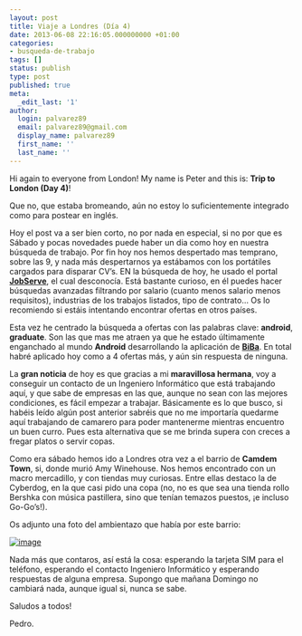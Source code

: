 ```yaml
---
layout: post
title: Viaje a Londres (Día 4)
date: 2013-06-08 22:16:05.000000000 +01:00
categories:
- busqueda-de-trabajo
tags: []
status: publish
type: post
published: true
meta:
  _edit_last: '1'
author:
  login: palvarez89
  email: palvarez89@gmail.com
  display_name: palvarez89
  first_name: ''
  last_name: ''
---
```

Hi again to everyone from London! My name is Peter and this is: **Trip to
London (Day 4)**!

Que no, que estaba bromeando, aún no estoy lo suficientemente integrado como
para postear en inglés.

Hoy el post va a ser bien corto, no por nada en especial, si no por que es
Sábado y pocas novedades puede haber un dia como hoy en nuestra búsqueda de
trabajo. Por fin hoy nos hemos despertado mas temprano, sobre las 9, y nada más
despertarnos ya estábamos con los portátiles cargados para disparar CV&#8217;s.
EN la búsqueda de hoy, he usado el portal **[JobServe][1]**, el cual
desconocía. Está bastante curioso, en él puedes hacer búsquedas avanzadas
filtrando por salario (cuanto menos salario menos requisitos), industrias de
los trabajos listados, tipo de contrato&#8230; Os lo recomiendo si estáis
intentando encontrar ofertas en otros países.

Esta vez he centrado la búsqueda a ofertas con las palabras clave: **android**,
**graduate**. Son las que mas me atraen ya que he estado últimamente enganchado
al mundo **Android** desarrollando la aplicación de **[BiBa][2]**. En total
habré aplicado hoy como a 4 ofertas más, y aún sin respuesta de ninguna.

<!--more-->

La **gran noticia** de hoy es que gracias a mi **maravillosa hermana**, voy a
conseguir un contacto de un Ingeniero Informático que está trabajando aquí, y
que sabe de empresas en las que, aunque no sean con las mejores condiciones, es
fácil empezar a trabajar. Básicamente es lo que busco, si habéis leído algún
post anterior sabréis que no me importaría quedarme aquí trabajando de camarero
para poder mantenerme mientras encuentro un buen curro. Pues esta alternativa
que se me brinda supera con creces a fregar platos o servir copas.

Como era sábado hemos ido a Londres otra vez a el barrio de **Camdem Town**,
si, donde murió Amy Winehouse. Nos hemos encontrado con un macro mercadillo, y
con tiendas muy curiosas. Entre ellas destaco la de Cyberdog, en la que casi
pido una copa (no, no es que sea una tienda rollo Bershka con música
pastillera, sino que tenían temazos puestos, ¡e incluso Go-Go&#8217;s!).

Os adjunto una foto del ambientazo que había por este barrio:

[<img title="DSC_0315.jpg" class="alignnone size-full" alt="image" src="http://www.pedroalvarez.hol.es/wp-content/uploads/2013/06/wpid-DSC_0315.jpg" />][3]

Nada más que contaros, así está la cosa: esperando la tarjeta SIM para el
teléfono, esperando el contacto Ingeniero Informático y esperando respuestas de
alguna empresa. Supongo que mañana Domingo no cambiará nada, aunque igual si,
nunca se sabe.

Saludos a todos! 

Pedro.

 [1]: https://www.jobserve.com/
 [2]: https://play.google.com/store/apps/details?id=biba.bicicleta.publica.badajoz
 [3]: http://www.pedroalvarez.hol.es/wp-content/uploads/2013/06/wpid-DSC_0315.jpg
